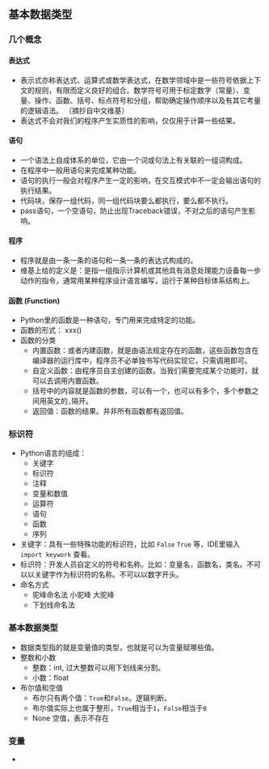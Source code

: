 ## 基本数据类型  
  
### 几个概念  
#### 表达式  
  - 表示式亦称表达式、运算式或数学表达式，在数学领域中是一些符号依据上下文的规则，有限而定义良好的组合。数学符号可用于标定数字（常量）、变量、操作、函数、括号、标点符号和分组，帮助确定操作顺序以及有其它考量的逻辑语法。 （摘抄自中文维基）
  - 表达式不会对我们的程序产生实质性的影响，仅仅用于计算一些结果。
    
#### 语句
  - 一个语法上自成体系的单位，它由一个词或句法上有关联的一组词构成。
  - 在程序中一般用语句来完成某种功能。
  - 语句的执行一般会对程序产生一定的影响，在交互模式中不一定会输出语句的执行结果。
  - 代码块，保存一组代码，同一组代码块要么都执行，要么都不执行。
  - pass语句，一个空语句，防止出现Traceback错误，不对之后的语句产生影响。
      
#### 程序
  - 程序就是由一条一条的语句和一条一条的表达式构成的。
  - 维基上给的定义是：是指一组指示计算机或其他具有消息处理能力设备每一步动作的指令，通常用某种程序设计语言编写，运行于某种目标体系结构上。
      
#### 函数 (Function)
  - Python里的函数是一种语句，专门用来完成特定的功能。
  - 函数的形式： xxx()
  - 函数的分类  
    - 内置函数：或者内建函数，就是由语法规定存在的函数，这些函数包含在编译器的运行库中，程序员不必单独书写代码实现它，只需调用即可。
    - 自定义函数：由程序员自主创建的函数，当我们需要完成某个功能时，就可以去调用内置函数。
    - 括号中的内容就是函数的参数，可以有一个，也可以有多个，多个参数之间用英文的`,`隔开。
    - 返回值：函数的结果。并非所有函数都有返回值。
      
### 标识符  
  - Python语言的组成：
    - 关键字
    - 标识符
    - 注释
    - 变量和数值
    - 运算符
    - 语句
    - 函数
    - 序列
  - 关键字：具有一些特殊功能的标识符，比如 `False` `True` 等，IDE里输入 `import keywork` 查看。  
  - 标识符：开发人员自定义的符号和名称。比如：变量名，函数名，类名。不可以以关键字作为标识符的名称。不可以以数字开头。
  - 命名方式
    - 驼峰命名法 小驼峰 大驼峰
    - 下划线命名法  
     
### 基本数据类型  
  - 数据类型指的就是变量值的类型，也就是可以为变量赋哪些值。
  - 整数和小数
    - 整数：int, 过大整数可以用下划线来分割。
    - 小数：float
  - 布尔值和空值
    - 布尔只有两个值：`True`和`False`。逻辑判断。
    - 布尔值实际上也属于整形，`True`相当于`1`，`False`相当于`0`
    - None 空值，表示不存在
    
### 变量  
  - 
